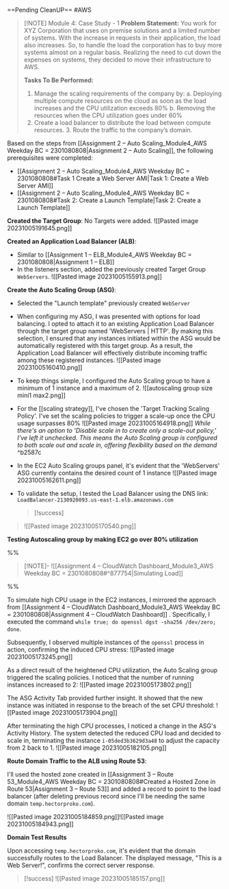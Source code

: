 ==Pending CleanUP==
#AWS

> [!NOTE] Module 4: Case Study - 1
> **Problem Statement:** 
> You work for XYZ Corporation that uses on premise solutions and a limited number of systems. With the increase in requests in their application, the load also increases. So, to handle the load the corporation has to buy more systems almost on a regular basis. Realizing the need to cut down the expenses on systems, they decided to move their infrastructure to AWS. 
> 
> **Tasks To Be Performed:** 
> 1. Manage the scaling requirements of the company by: 
>    a. Deploying multiple compute resources on the cloud as soon as the load increases and the CPU utilization exceeds 80% 
>    b. Removing the resources when the CPU utilization goes under 60% 
> 2. Create a load balancer to distribute the load between compute resources. 3. Route the traffic to the company’s domain.

Based on the steps from [[Assignment 2 – Auto Scaling_Module4_AWS Weekday BC = 2301080808|Assignment 2 – Auto Scaling]], the following prerequisites were completed:
- [[Assignment 2 – Auto Scaling_Module4_AWS Weekday BC = 2301080808#Task 1 Create a Web Server AMI|Task 1: Create a Web Server AMI]]
- [[Assignment 2 – Auto Scaling_Module4_AWS Weekday BC = 2301080808#Task 2: Create a Launch Template|Task 2: Create a Launch Template]]

**Created the Target Group**: No Targets were added.
![[Pasted image 20231005191645.png]]

**Created an Application Load Balancer (ALB)**:
- Similar to [[Assignment 1 – ELB_Module4_AWS Weekday BC = 2301080808|Assignment 1 – ELB]]
- In the listeners section, added the previously created Target Group `WebServers`.
  ![[Pasted image 20231005155913.png]]

**Create the Auto Scaling Group (ASG)**:
- Selected the "Launch template" previously created `WebServer`

- When configuring my ASG, I was presented with options for load balancing. I opted to attach it to an existing Application Load Balancer through the target group named 'WebServers | HTTP'. By making this selection, I ensured that any instances initiated within the ASG would be automatically registered with this target group. As a result, the Application Load Balancer will effectively distribute incoming traffic among these registered instances.
  ![[Pasted image 20231005160410.png]]

- To keep things simple, I configured the Auto Scaling group to have a minimum of 1 instance and a maximum of 2.
  ![[autoscaling group  size mini1 max2.png]]

- For the [[scaling strategy]], I've chosen the 'Target Tracking Scaling Policy'. I've set the scaling policies to trigger a scale-up once the CPU usage surpasses 80%
  ![[Pasted image 20231005164918.png]]
  *While there's an option to 'Disable scale in to create only a scale-out policy,' I've left it unchecked. This means the Auto Scaling group is configured to both scale out and scale in, offering flexibility based on the demand* ^b2587c

- In the EC2 Auto Scaling groups panel, it's evident that the 'WebServers' ASG currently contains the desired count of 1 instance
  ![[Pasted image 20231005162611.png]]


- To validate the setup, I tested the Load Balancer using the DNS link: `LoadBalancer-2130920093.us-east-1.elb.amazonaws.com`
  > [!success]
> ![[Pasted image 20231005170540.png]]

**Testing Autoscaling group by making EC2 go over 80% utilization** 

%%
> [!NOTE]-
> ![[Assignment 4 – CloudWatch Dashboard_Module3_AWS Weekday BC = 2301080808#^877754|Simulating Load]]
> 

%%

To simulate high CPU usage in the EC2 instances, I mirrored the approach from [[Assignment 4 – CloudWatch Dashboard_Module3_AWS Weekday BC = 2301080808|Assignment 4 – CloudWatch Dashboard]] . Specifically, I executed the command `while true; do openssl dgst -sha256 /dev/zero; done`.

Subsequently, I observed multiple instances of the `openssl` process in action, confirming the induced CPU stress:
![[Pasted image 20231005173245.png]]

As a direct result of the heightened CPU utilization, the Auto Scaling group triggered the scaling policies. I noticed that the number of running instances increased to 2:
![[Pasted image 20231005173802.png]]

The ASG Activity Tab provided further insight. It showed that the new instance was initiated in response to the breach of the set CPU threshold:
![[Pasted image 20231005173904.png]]

After terminating the high CPU processes, I noticed a change in the ASG's Activity History. The system detected the reduced CPU load and decided to scale in, terminating the instance `i-05ded3b3629d3a48` to adjust the capacity from 2 back to 1.
![[Pasted image 20231005182105.png]]



**Route Domain Traffic to the ALB using Route 53**:
    
I'll used the hosted zone created in [[Assignment 3 – Route 53_Module4_AWS Weekday BC = 2301080808#Created a Hosted Zone in Route 53|Assignment 3 – Route 53]] and added a record to point to the load balancer (after deleting previous record since I'll be needing the same domain `temp.hectorproko.com`).

![[Pasted image 20231005184859.png]]![[Pasted image 20231005184943.png]]

**Domain Test Results**

Upon accessing `temp.hectorproko.com`, it's evident that the domain successfully routes to the Load Balancer. The displayed message, "This is a Web Server!", confirms the correct server response.

> [!success]
> ![[Pasted image 20231005185157.png]]



